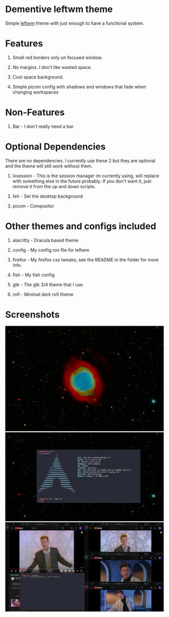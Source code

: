 # Dementive leftwm theme

Simple [leftwm](https://github.com/leftwm/leftwm) theme with just enough to have a functional system.

# Features

1. Small red borders only on focused window.

2. No margins. I don't like wasted space.

3. Cool space background.

4. Simple picom config with shadows and windows that fade when changing workspaces

# Non-Features

1. Bar - I don't really need a bar.

# Optional Dependencies

There are no dependencies. I currently use these 2 but they are optional and the theme will still work without them.

1. lxsession - This is the session manager im currently using, will replace with something else in the future probably. If you don't want it, just remove it from the up and down scripts.

2. feh - Set the desktop background

2. picom - Compositor

# Other themes and configs included

1. alacritty - Dracula based theme

2. config - My config.ron file for leftwm

3. firefox - My firefox css tweaks, see the README in the folder for more info.

4. fish - My fish config

5. gtk - The gtk 3/4 theme that I use.

6. rofi - Minimal dark rofi theme

# Screenshots

![Space Background](background.png)
![Example Desktop](/assets/image2.png)
![Example Layout](/assets/image.png)
